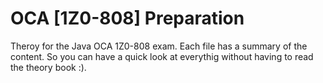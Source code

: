 # OCA [1Z0-808] Preparation
Theroy for the Java OCA 1Z0-808 exam. 
Each file has a summary of the content. So you can have a quick look at everythig without having to read the theory book :).
